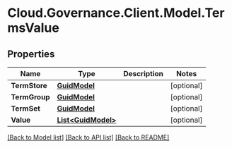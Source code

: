 # Cloud.Governance.Client.Model.TermsValue
## Properties

Name | Type | Description | Notes
------------ | ------------- | ------------- | -------------
**TermStore** | [**GuidModel**](GuidModel.md) |  | [optional] 
**TermGroup** | [**GuidModel**](GuidModel.md) |  | [optional] 
**TermSet** | [**GuidModel**](GuidModel.md) |  | [optional] 
**Value** | [**List&lt;GuidModel&gt;**](GuidModel.md) |  | [optional] 

[[Back to Model list]](../README.md#documentation-for-models) [[Back to API list]](../README.md#documentation-for-api-endpoints) [[Back to README]](../README.md)

